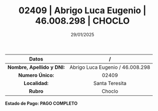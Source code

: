 ﻿---
title: 02409 | Abrigo Luca Eugenio | 46.008.298 | CHOCLO
date: 29/01/2025
draft: false
tags: ['santa-teresita', 'titular', 'choclo']
---

|          **Datos**          |  /  |
|:---------------------------:|:---:|
| **Nombre, Apellido y DNI:** | Abrigo Luca Eugenio / 46.008.298 |
|      **Numero Único:**      | 02409 |
|        **Localidad:**       | Santa Teresita |
|          **Rubro**          | Choclo |

**Estado de Pago:** **PAGO COMPLETO**
